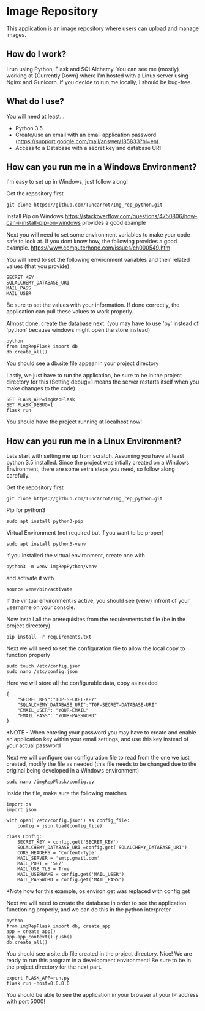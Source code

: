 # Image Repository

This application is an image repository where users can upload and manage images.

## How do I work?

I run using Python, Flask and SQLAlchemy. You can see me (mostly) working at {Currently Down} where I'm hosted with a Linux server using Nginx and Gunicorn. If you decide to run me locally, I should be bug-free.

## What do I use?

You will need at least...
- Python 3.5
- Create/use an email with an email application password (https://support.google.com/mail/answer/185833?hl=en).
- Access to a Database with a secret key and database URI

## How can you run me in a Windows Environment?

I'm easy to set up in Windows, just follow along!

Get the repository first
```
git clone https://github.com/Tuncarrot/Img_rep_python.git
```

Install Pip on Windows
https://stackoverflow.com/questions/4750806/how-can-i-install-pip-on-windows provides a good example

Next you will need to set some environment variables to make your code safe to look at. If you dont know how, the following provides a good example. 
https://www.computerhope.com/issues/ch000549.htm

You will need to set the following environment variables and their related values (that you provide)
```
SECRET_KEY
SQLALCHEMY_DATABASE_URI
MAIL_PASS
MAIL_USER
```
Be sure to set the values with your information. If done correctly, the application can pull these values to work properly.

Almost done, create the database next. (you may have to use 'py' instead of 'python' because windows might open the store instead)
```
python
from imgRepFlask import db
db.create_all()
```
You should see a db.site file appear in your project directory

Lastly, we just have to run the application, be sure to be in the project directory for this (Setting debug=1 means the server restarts itself when you make changes to the code)
```
SET FLASK_APP=imgRepFlask
SET FLASK_DEBUG=1
flask run
```

You should have the project running at localhost now!

## How can you run me in a Linux Environment?

Lets start with setting me up from scratch. Assuming you have at least python 3.5 installed. Since the project was intially created on a Windows Environment, there are some extra steps you need, so follow along carefully.

Get the repository first
```
git clone https://github.com/Tuncarrot/Img_rep_python.git
```

Pip for python3
```
sudo apt install python3-pip
```

Virtual Environment (not required but if you want to be proper)
```
sudo apt install python3-venv
```

if you installed the virtual environment, create one with
```
python3 -m venv imgRepPython/venv
```

and activate it with
```
source venv/bin/activate
```

If the viritual environment is active, you should see (venv) infront of your username on your console.

Now install all the prerequisites from the requirements.txt file (be in the project directory)
```
pip install -r requirements.txt
```

Next we will need to set the configuration file to allow the local copy to function properly
```
sudo touch /etc/config.json
sudo nano /etc/config.json
```

Here we will store all the configurable data, copy as needed
```
{
    "SECRET_KEY":"TOP-SECRET-KEY"
    "SQLALCHEMY_DATABASE_URI":"TOP-SECRET-DATABASE-URI"
    "EMAIL_USER": "YOUR-EMAIL"
    "EMAIL_PASS": "YOUR-PASSWORD"
}
```

*NOTE - When entering your password you may have to create and enable an application key within your email settings, and use this key instead of your actual password

Next we will configure our configuration file to read from the one we just created, modify the file as needed (this file needs to be changed due to the original being developed in a Windows environment)
```
sudo nano /imgRepFlask/config.py
```
Inside the file, make sure the following matches
```
import os
import json

with open('/etc/config.json') as config_file:
    config = json.load(config_file)

class Config:
    SECRET_KEY = config.get('SECRET_KEY') 
    SQLALCHEMY_DATABASE_URI =config.get('SQLALCHEMY_DATABASE_URI')  
    CORS_HEADERS = 'Content-Type'
    MAIL_SERVER = 'smtp.gmail.com'
    MAIL_PORT = '587'
    MAIL_USE_TLS = True
    MAIL_USERNAME = config.get('MAIL_USER')
    MAIL_PASSWORD = config.get('MAIL_PASS')
```
*Note how for this example, os.environ.get was replaced with config.get

Next we will need to create the database in order to see the application functioning properly, and we can do this in the python interpreter
```
python
from imgRepFlask import db, create_app
app = create_app()
app.app_context().push()
db.create_all()
```
You should see a site.db file created in the project directory.
Nice! We are ready to run this program in a development environment! Be sure to be in the project directory for the next part.
```
export FLASK_APP=run.py
flask run -host=0.0.0.0
```

You should be able to see the application in your browser at your IP address with port 5000!

